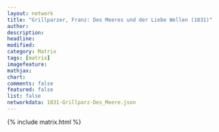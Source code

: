 ```yaml
---
layout: network
title: "Grillparzer, Franz: Des Meeres und der Liebe Wellen (1831)"
author:
description:
headline:
modified:
category: Matrix
tags: [matrix]
imagefeature: 
mathjax: 
chart: 
comments: false
featured: false
list: false
networkdata: 1831-Grillparz-Des_Meere.json
---
```

{% include matrix.html %}
